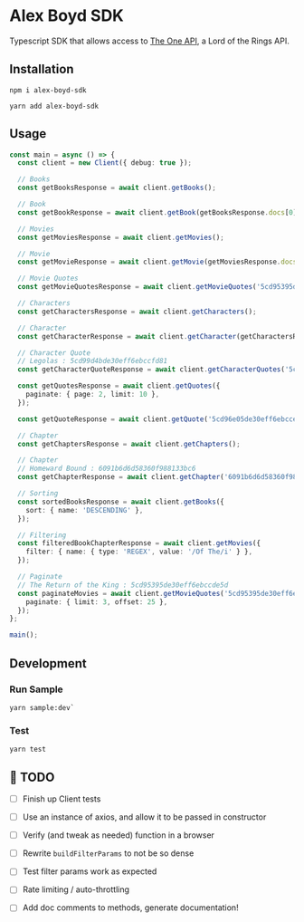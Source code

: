 # Alex Boyd SDK
Typescript SDK that allows access to [The One API](https://the-one-api.dev/), a Lord of the Rings API. 

## Installation
```
npm i alex-boyd-sdk
```

```
yarn add alex-boyd-sdk
```

## Usage
```typescript
const main = async () => {
  const client = new Client({ debug: true });

  // Books
  const getBooksResponse = await client.getBooks();

  // Book
  const getBookResponse = await client.getBook(getBooksResponse.docs[0]!._id);

  // Movies
  const getMoviesResponse = await client.getMovies();

  // Movie
  const getMovieResponse = await client.getMovie(getMoviesResponse.docs[0]!._id);

  // Movie Quotes
  const getMovieQuotesResponse = await client.getMovieQuotes('5cd95395de30eff6ebccde5c');

  // Characters
  const getCharactersResponse = await client.getCharacters();

  // Character
  const getCharacterResponse = await client.getCharacter(getCharactersResponse.docs[6]!._id);

  // Character Quote
  // Legolas : 5cd99d4bde30eff6ebccfd81
  const getCharacterQuoteResponse = await client.getCharacterQuotes('5cd99d4bde30eff6ebccfd81');

  const getQuotesResponse = await client.getQuotes({
    paginate: { page: 2, limit: 10 },
  });

  const getQuoteResponse = await client.getQuote('5cd96e05de30eff6ebcce7f5');

  // Chapter
  const getChaptersResponse = await client.getChapters();

  // Chapter
  // Homeward Bound : 6091b6d6d58360f988133bc6
  const getChapterResponse = await client.getChapter('6091b6d6d58360f988133bc6');

  // Sorting
  const sortedBooksResponse = await client.getBooks({
    sort: { name: 'DESCENDING' },
  });

  // Filtering
  const filteredBookChapterResponse = await client.getMovies({
    filter: { name: { type: 'REGEX', value: '/Of The/i' } },
  });

  // Paginate
  // The Return of the King : 5cd95395de30eff6ebccde5d
  const paginateMovies = await client.getMovieQuotes('5cd95395de30eff6ebccde5d', {
    paginate: { limit: 3, offset: 25 },
  });
};

main();
```

## Development
### Run Sample
```
yarn sample:dev`
```

### Test
```
yarn test
```

## :construction: TODO
- [ ] Finish up Client tests
- [ ] Use an instance of axios, and allow it to be passed in constructor
- [ ] Verify (and tweak as needed) function in a browser
- [ ] Rewrite `buildFilterParams` to not be so dense
- [ ] Test filter params work as expected
- [ ] Rate limiting / auto-throttling
- [ ] Add doc comments to methods, generate documentation!

